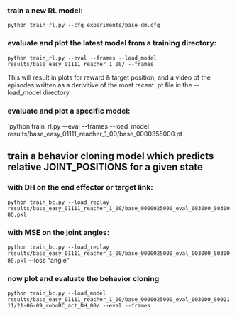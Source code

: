 


### train a new RL model:

`python train_rl.py --cfg experiments/base_dm.cfg`

### evaluate and plot the latest model from a training directory:  

`python train_rl.py --eval --frames --load_model results/base_easy_01111_reacher_1_00/ --frames`

This will result in plots for reward & target position, and a video of the episodes written as a derivitive of the most recent .pt file in the --load_model directory. 

### evaluate and plot a specific model:

`python train_rl.py --eval --frames --load_model results/base_easy_01111_reacher_1_00/base_0000355000.pt 

## train a behavior cloning model which predicts relative JOINT_POSITIONS for a given state 

### with DH on the end effector or target link:

`python train_bc.py --load_replay results/base_easy_01111_reacher_1_00/base_0000025000_eval_003000_S030000.pkl`

### with MSE on the joint angles:

`python train_bc.py --load_replay results/base_easy_01111_reacher_1_00/base_0000025000_eval_003000_S030000.pkl` --loss "angle"`


### now plot and evaluate the behavior cloning 

`python train_bc.py --load_model results/base_easy_01111_reacher_1_00/base_0000025000_eval_003000_S002111/21-06-09_roboBC_act_DH_00/ --eval --frames`
